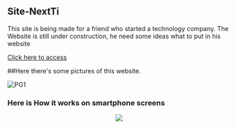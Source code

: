 ## Site-NextTi
This site is being made for a friend who started a technology company.
The Website is still under construction, he need some ideas what to put in his website

[Click here to access
](https://poke-dex-neon.vercel.app/)



##Here there's some pictures of this website.

![PG1](https://user-images.githubusercontent.com/81423690/126530533-18461a6f-aaf3-4fe1-ac89-f5f1e66fd2f1.jpg)

### Here is How it works on smartphone screens

<div align="center"> <img src="https://user-images.githubusercontent.com/81423690/126530576-5eef3b92-0b2f-4674-9d0d-ad71a0096b57.jpg"  /> </div>
